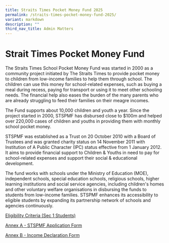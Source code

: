```yaml
---
title: Straits Times Pocket Money Fund 2025
permalink: /straits-times-pocket-money-fund-2025/
variant: markdown
description: ""
third_nav_title: Admin Matters
---
```

# **Strait Times Pocket Money Fund**

The Straits Times School Pocket Money Fund was started in 2000 as a community project initiated by The Straits Times to provide pocket money to children from low-income families to help them through school. The children can use this money for school-related expenses, such as buying a meal during recess, paying for transport or using it to meet other schooling needs. The financial help also eases the burden of the many parents who are already struggling to feed their families on their meagre incomes.

The Fund supports about 10,000 children and youth a year. Since the project started in 2000, STSPMF has disbursed close to $100m and helped over 220,000 cases of children and youths in providing them with monthly school pocket money.

STSPMF was established as a Trust on 20 October 2010 with a Board of Trustees and was granted charity status on 14 November 2011 with Institution of A Public Character (IPC) status effective from 1 January 2012. It aims to provide financial support to Children & Youths in need to pay for school-related expenses and support their social & educational development.

The fund works with schools under the Ministry of Education (MOE), independent schools, special education schools, religious schools, higher learning institutions and social service agencies, including children's homes and other voluntary welfare organisations in disbursing the funds to students from low-income families. STSPMF enhances its accessibility to eligible students by expanding its partnership network of schools and agencies continuously. 

[Eligibility Criteria (Sec 1 Students)](/files/poster__Sec1_.pdf)


[Annex A - STSPMF Application Form](/files/Annex_A___2025_STSPMF_Application_Form_for_schools_sec_1_.pdf)

[Annex B - Income Declaration Form](/files/Annex_B___Income_declaration_form.pdf)